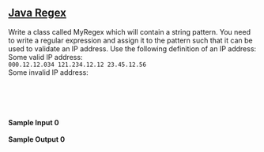 ## **[Java Regex](https://www.hackerrank.com/challenges/java-regex)** 
Write a class called MyRegex which will contain a string pattern. You need to write a regular expression and assign it to the pattern such that it can be used to validate an IP address. Use the following definition of an IP address:<br>Some valid IP address:<br><code>000.12.12.034
121.234.12.12
23.45.12.56</code><br>Some invalid IP address:<br><code></code><br><br><br><br><br>**Sample Input 0**<br><br>**Sample Output 0**<br><br>
